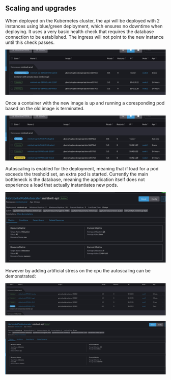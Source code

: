 ## Scaling and upgrades
When deployed on the Kubernetes cluster, the api will be deployed with 2 instances using blue/green deployment, which ensures no downtime when deploying.
It uses a very basic health check that requires the database connection to be established. The ingress will not point to the new instance until this check passes.

![bluegreen](images/bluegreen.png)  

Once a container with the new image is up and running a coresponding pod based on the old image is terminated.

![bluegreen](images/bluegreen2.png)  



Autoscaling is enabled for the deployment, meaning that if load for a pod exceeds the treshold set, an extra pod is started.
Currently the main bottleneck is the database, meaning the application itself does not experience a load that actually instantiates new pods.

![bluegreen](images/autoscaler.png)  


However by adding artificial stress on the cpu the autoscaling can be demonstrated:



![bluegreen](images/4repl.png)  

![bluegreen](images/res.png)  